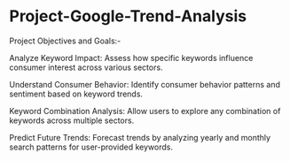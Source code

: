 # Project-Google-Trend-Analysis

Project Objectives and Goals:-

Analyze Keyword Impact: Assess how specific keywords influence consumer interest across various sectors.

Understand Consumer Behavior: Identify consumer behavior patterns and sentiment based on keyword trends.

Keyword Combination Analysis: Allow users to explore any combination of keywords across multiple sectors.

Predict Future Trends: Forecast trends by analyzing yearly and monthly search patterns for user-provided keywords.
